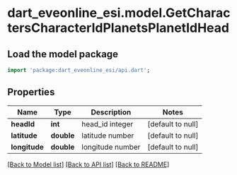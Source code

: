 # dart_eveonline_esi.model.GetCharactersCharacterIdPlanetsPlanetIdHead

## Load the model package
```dart
import 'package:dart_eveonline_esi/api.dart';
```

## Properties
Name | Type | Description | Notes
------------ | ------------- | ------------- | -------------
**headId** | **int** | head_id integer | [default to null]
**latitude** | **double** | latitude number | [default to null]
**longitude** | **double** | longitude number | [default to null]

[[Back to Model list]](../README.md#documentation-for-models) [[Back to API list]](../README.md#documentation-for-api-endpoints) [[Back to README]](../README.md)


